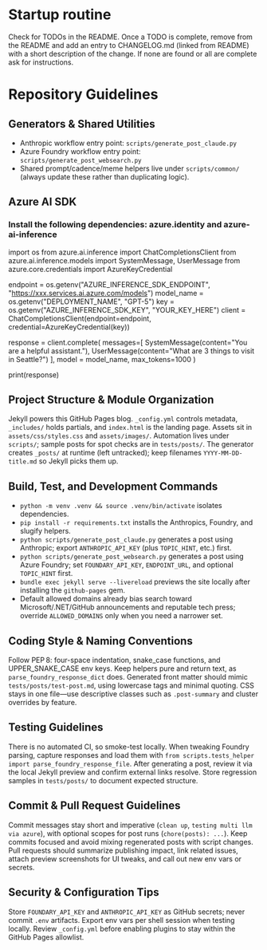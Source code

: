 # Startup routine
Check for TODOs in the README. Once a TODO is complete, remove from the README and add an entry to CHANGELOG.md (linked from README) with a short description of the change. If none are found or all are complete ask for instructions.

# Repository Guidelines

## Generators & Shared Utilities
- Anthropic workflow entry point: `scripts/generate_post_claude.py`
- Azure Foundry workflow entry point: `scripts/generate_post_websearch.py`
- Shared prompt/cadence/meme helpers live under `scripts/common/` (always update these rather than duplicating logic).

## Azure AI SDK
### Install the following dependencies: azure.identity and azure-ai-inference
import os
from azure.ai.inference import ChatCompletionsClient
from azure.ai.inference.models import SystemMessage, UserMessage
from azure.core.credentials import AzureKeyCredential

endpoint = os.getenv("AZURE_INFERENCE_SDK_ENDPOINT", "https://xxx.services.ai.azure.com/models")
model_name = os.getenv("DEPLOYMENT_NAME", "GPT-5")
key = os.getenv("AZURE_INFERENCE_SDK_KEY", "YOUR_KEY_HERE")
client = ChatCompletionsClient(endpoint=endpoint, credential=AzureKeyCredential(key))

response = client.complete(
  messages=[
    SystemMessage(content="You are a helpful assistant."),
    UserMessage(content="What are 3 things to visit in Seattle?")
  ],
  model = model_name,
  max_tokens=1000
)

print(response)

## Project Structure & Module Organization
Jekyll powers this GitHub Pages blog. `_config.yml` controls metadata, `_includes/` holds partials, and `index.html` is the landing page. Assets sit in `assets/css/styles.css` and `assets/images/`. Automation lives under `scripts/`; sample posts for spot checks are in `tests/posts/`. The generator creates `_posts/` at runtime (left untracked); keep filenames `YYYY-MM-DD-title.md` so Jekyll picks them up.

## Build, Test, and Development Commands
- `python -m venv .venv && source .venv/bin/activate` isolates dependencies.
- `pip install -r requirements.txt` installs the Anthropics, Foundry, and slugify helpers.
- `python scripts/generate_post_claude.py` generates a post using Anthropic; export `ANTHROPIC_API_KEY` (plus `TOPIC_HINT`, etc.) first.
- `python scripts/generate_post_websearch.py` generates a post using Azure Foundry; set `FOUNDARY_API_KEY`, `ENDPOINT_URL`, and optional `TOPIC_HINT` first.
- `bundle exec jekyll serve --livereload` previews the site locally after installing the `github-pages` gem.
- Default allowed domains already bias search toward Microsoft/.NET/GitHub announcements and reputable tech press; override `ALLOWED_DOMAINS` only when you need a narrower set.

## Coding Style & Naming Conventions
Follow PEP 8: four-space indentation, snake_case functions, and UPPER_SNAKE_CASE env keys. Keep helpers pure and return text, as `parse_foundry_response_dict` does. Generated front matter should mimic `tests/posts/test-post.md`, using lowercase tags and minimal quoting. CSS stays in one file—use descriptive classes such as `.post-summary` and cluster overrides by feature.

## Testing Guidelines
There is no automated CI, so smoke-test locally. When tweaking Foundry parsing, capture responses and load them with `from scripts.tests_helper import parse_foundry_response_file`. After generating a post, review it via the local Jekyll preview and confirm external links resolve. Store regression samples in `tests/posts/` to document expected structure.

## Commit & Pull Request Guidelines
Commit messages stay short and imperative (`clean up`, `testing multi llm via azure`), with optional scopes for post runs (`chore(posts): ...`). Keep commits focused and avoid mixing regenerated posts with script changes. Pull requests should summarize publishing impact, link related issues, attach preview screenshots for UI tweaks, and call out new env vars or secrets.

## Security & Configuration Tips
Store `FOUNDARY_API_KEY` and `ANTHROPIC_API_KEY` as GitHub secrets; never commit `.env` artifacts. Export env vars per shell session when testing locally. Review `_config.yml` before enabling plugins to stay within the GitHub Pages allowlist.
